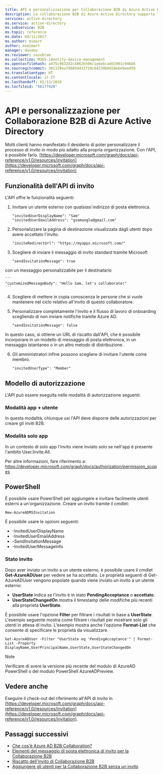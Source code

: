 ```yaml
---
title: API e personalizzazione per Collaborazione B2B di Azure Active Directory | Microsoft Docs
description: La collaborazione B2B di Azure Active Directory supporta le relazioni tra società abilitando i partner commerciali ad accedere in modo selettivo alle applicazioni aziendali
services: active-directory
ms.service: active-directory
ms.subservice: B2B
ms.topic: reference
ms.date: 04/11/2017
ms.author: mimart
author: msmimart
manager: daveba
ms.reviewer: sasubram
ms.collection: M365-identity-device-management
ms.openlocfilehash: a475c9032d2c4062b506c1e6ebcadd1901c946b6
ms.sourcegitcommit: 301128ea7d883d432720c64238b0d28ebe9aed59
ms.translationtype: HT
ms.contentlocale: it-IT
ms.lasthandoff: 02/13/2019
ms.locfileid: "56177428"
---
```

# <a name="azure-active-directory-b2b-collaboration-api-and-customization"></a>API e personalizzazione per Collaborazione B2B di Azure Active Directory

Molti clienti hanno manifestato il desiderio di poter personalizzare il processo di invito in modo più adatto alla propria organizzazione. Con l'API, è possibile farlo. [https://developer.microsoft.com/graph/docs/api-reference/v1.0/resources/invitation](https://developer.microsoft.com/graph/docs/api-reference/v1.0/resources/invitation)

## <a name="capabilities-of-the-invitation-api"></a>Funzionalità dell'API di invito
L'API offre le funzionalità seguenti:

1. Invitare un utente esterno con *qualsiasi* indirizzo di posta elettronica.

    ```
    "invitedUserDisplayName": "Sam"
    "invitedUserEmailAddress": "gsamoogle@gmail.com"
    ```

2. Personalizzare la pagina di destinazione visualizzata dagli utenti dopo avere accettato l'invito.

    ```
    "inviteRedirectUrl": "https://myapps.microsoft.com/"
    ```

3. Scegliere di inviare il messaggio di invito standard tramite Microsoft

    ```
    "sendInvitationMessage": true
    ```

  con un messaggio personalizzabile per il destinatario

    ```
    "customizedMessageBody": "Hello Sam, let's collaborate!"
    ```

4. Scegliere di mettere in copia conoscenza le persone che si vuole mantenere nel ciclo relativo all'invito di questo collaboratore.

5. Personalizzare completamente l'invito e il flusso di lavoro di onboarding scegliendo di non inviare notifiche tramite Azure AD.

    ```
    "sendInvitationMessage": false
    ```

  In questo caso, si ottiene un URL di riscatto dall'API, che è possibile incorporare in un modello di messaggio di posta elettronica, in un messaggio istantaneo o in un altro metodo di distribuzione.

6. Gli amministratori infine possono scegliere di invitare l'utente come membro.

    ```
    "invitedUserType": "Member"
    ```


## <a name="authorization-model"></a>Modello di autorizzazione
L'API può essere eseguita nelle modalità di autorizzazione seguenti:

### <a name="app--user-mode"></a>Modalità app + utente
In questa modalità, chiunque usi l'API deve disporre delle autorizzazioni per creare gli inviti B2B.

### <a name="app-only-mode"></a>Modalità solo app
In un contesto di solo app l'invito viene inviato solo se nell'app è presente l'ambito User.Invite.All.

Per altre informazioni, fare riferimento a: https://developer.microsoft.com/graph/docs/authorization/permission_scopes


## <a name="powershell"></a>PowerShell
È possibile usare PowerShell per aggiungere e invitare facilmente utenti esterni a un'organizzazione. Creare un invito tramite il cmdlet:

```
New-AzureADMSInvitation
```

È possibile usare le opzioni seguenti:

* -InvitedUserDisplayName
* -InvitedUserEmailAddress
* -SendInvitationMessage
* -InvitedUserMessageInfo

### <a name="invitation-status"></a>Stato invito

Dopo aver inviato un invito a un utente esterno, è possibile usare il cmdlet **Get-AzureADUser** per vedere se ha accettato. Le proprietà seguenti di Get-AzureADUser vengono popolate quando viene inviato un invito a un utente esterno:

* **UserState** indica se l'invito è in stato **PendingAcceptance** o **accettato**.
* **UserStateChangedOn** mostra il timestamp delle modifiche più recenti alla proprietà **UserState**.

È possibile usare l'opzione **Filter** per filtrare i risultati in base a **UserState**. L'esempio seguente mostra come filtrare i risultati per mostrare solo gli utenti in attesa di invito. L'esempio mostra anche l'opzione **Format-List** che consente di specificare le proprietà da visualizzare. 
 
```
Get-AzureADUser -Filter "UserState eq 'PendingAcceptance'" | Format-List -Property DisplayName,UserPrincipalName,UserState,UserStateChangedOn
```

> [!NOTE]
> Verificare di avere la versione più recente del modulo di AzureAD PowerShell o del modulo PowerShell AzureADPreview. 

## <a name="see-also"></a>Vedere anche 

Eseguire il check-out del riferimento all'API di invito in [https://developer.microsoft.com/graph/docs/api-reference/v1.0/resources/invitation](https://developer.microsoft.com/graph/docs/api-reference/v1.0/resources/invitation).

## <a name="next-steps"></a>Passaggi successivi

- [Che cos'è Azure AD B2B Collaboration?](what-is-b2b.md)
- [Elementi del messaggio di posta elettronica di invito per la Collaborazione B2B](invitation-email-elements.md)
- [Riscatto dell'invito di Collaborazione B2B](redemption-experience.md)
- [Aggiungere gli utenti per la Collaborazione B2B senza un invito](add-user-without-invite.md)

